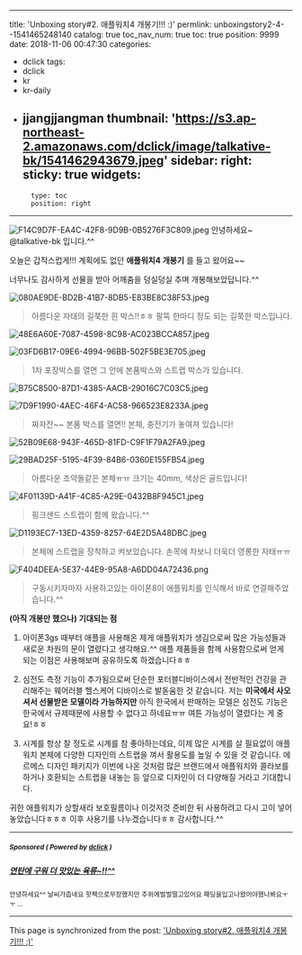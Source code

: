 
---
title: 'Unboxing story#2. 애플워치4 개봉기!!! :)'
permlink: unboxingstory2-4--1541465248140
catalog: true
toc_nav_num: true
toc: true
position: 9999
date: 2018-11-06 00:47:30
categories:
- dclick
tags:
- dclick
- kr
- kr-daily
- jjangjjangman
thumbnail: 'https://s3.ap-northeast-2.amazonaws.com/dclick/image/talkative-bk/1541462943679.jpeg'
sidebar:
    right:
        sticky: true
widgets:
    -
        type: toc
        position: right
---


![F14C9D7F-EA4C-42F8-9D9B-0B5276F3C809.jpeg](https://s3.ap-northeast-2.amazonaws.com/dclick/image/talkative-bk/1541462943679.jpeg)
안녕하세요~ @talkative-bk 입니다.^^

오늘은 갑작스럽게!!! 계획에도 없던 **애플워치4 개봉기** 를 들고 왔어요~~

너무나도 감사하게 선물을 받아 어깨춤을 덩실덩실 추며 개봉해보았답니다.^^

![080AE9DE-BD2B-41B7-8DB5-E83BE8C38F53.jpeg](https://s3.ap-northeast-2.amazonaws.com/dclick/image/talkative-bk/1541462653665.jpeg)
>아름다운 자태의 길쭉한 흰 박스!!ㅎㅎ 팔뚝 한마디 정도 되는 길쭉한 박스입니다.

![48E6A60E-7087-4598-8C98-AC023BCCA857.jpeg](https://s3.ap-northeast-2.amazonaws.com/dclick/image/talkative-bk/1541462724843.jpeg)

![03FD6B17-09E6-4994-96BB-502F5BE3E705.jpeg](https://s3.ap-northeast-2.amazonaws.com/dclick/image/talkative-bk/1541462859938.jpeg)
>1차 포장박스를 열면 그 안에 본품박스와 스트랩 박스가 있습니다. 

![B75C8500-87D1-4385-AACB-29016C7C03C5.jpeg](https://s3.ap-northeast-2.amazonaws.com/dclick/image/talkative-bk/1541463144499.jpeg)

![7D9F1990-4AEC-46F4-AC58-966523E8233A.jpeg](https://s3.ap-northeast-2.amazonaws.com/dclick/image/talkative-bk/1541463196176.jpeg)
>짜자잔~~ 본품 박스를 열면!! 본체, 충전기가 놓여져 있습니다! 

![52B09E68-943F-465D-81FD-C9F1F79A2FA9.jpeg](https://s3.ap-northeast-2.amazonaws.com/dclick/image/talkative-bk/1541463225076.jpeg)

![29BAD25F-5195-4F39-84B6-0360E155FB54.jpeg](https://s3.ap-northeast-2.amazonaws.com/dclick/image/talkative-bk/1541463236561.jpeg)
>아름다운 조약돌같은 본체ㅠㅠ 크기는 40mm, 색상은 골드입니다!

![4F01139D-A41F-4C85-A29E-0432B8F945C1.jpeg](https://s3.ap-northeast-2.amazonaws.com/dclick/image/talkative-bk/1541463776662.jpeg)
>핑크샌드 스트랩이 함께 왔습니다.^^

![D1193EC7-13ED-4359-8257-64E2D5A48DBC.jpeg](https://s3.ap-northeast-2.amazonaws.com/dclick/image/talkative-bk/1541463810392.jpeg)
>본체에 스트랩을 장착하고 켜보았습니다. 손목에 차보니 더욱더 영롱한 자태ㅠㅠ

![F404DEEA-5E37-44E9-95A8-A6DD04A72436.png](https://s3.ap-northeast-2.amazonaws.com/dclick/image/talkative-bk/1541463984055.png)
>구동시키자마자 사용하고있는 아이폰8이 애플워치를 인식해서 바로 연결해주었습니다.^^

**(아직 개봉만 했으나) 기대되는 점**
1. 아이폰3gs 때부터 애플을 사용해온 제게 애플워치가 생김으로써 많은 가능성들과 새로운 차원의 문이 열렸다고 생각해요.^^ 애플 제품들을 함께 사용함으로써 얻게 되는 이점은 사용해보며 공유하도록 하겠습니다ㅎㅎ

2. 심전도 측정 기능이 추가됨으로써 단순한 포터블디바이스에서 전반적인 건강을 관리해주는 웨어러블 헬스케어 디바이스로 발돋움한 것 같습니다. 저는 **미국에서 사오셔서 선물받은 모델이라 가능하지만** 아직 한국에서 판매하는 모델은 심전도 기능은 한국에서 규제때문에 사용할 수 없다고 하네요ㅠㅠ 여튼 가능성이 열렸다는 게 중요!ㅎㅎ

3. 시계를 항상 찰 정도로 시계를 참 좋아하는데요, 이제 많은 시계를 살 필요없이 애플워치 본체에 다양한 디자인의 스트랩을 껴서 활용도를 높일 수 있을 것 같습니다. 에르메스 디자인 패키지가 이번에 나온 것처럼 많은 브랜드에서 애플워치와 콜라보를 하거나 호환되는 스트랩을 내놓는 등 앞으로 디자인이 더 다양해질 거라고 기대합니다.

귀한 애플워치가 상할새라 보호필름이나 이것저것 준비한 뒤 사용하려고 다시 고이 넣어놓았습니다ㅎㅎㅎ 이후 사용기를 나누겠습니다ㅎㅎ 감사합니다.^^

---

#####  <sub> **Sponsored ( Powered by [dclick](https://www.dclick.io) )** </sub>
##### [연탄에 구워 더 맛있는 육류~!!^^](https://api.dclick.io/v1/c?x=eyJhbGciOiJIUzI1NiIsInR5cCI6IkpXVCJ9.eyJjIjoidGFsa2F0aXZlLWJrIiwicyI6InVuYm94aW5nc3RvcnkyLTQtLTE1NDE0NjUyNDgxNDAiLCJhIjpbInQtMzU3Il0sInVybCI6Imh0dHBzOi8vc3RlZW1pdC5jb20vdGFzdGVlbS9AaHl1bm55L3Rhc3RlZW0tNGZkOTdiIiwiaWF0IjoxNTQxNDY1MjQ4LCJleHAiOjE4NTY4MjUyNDh9.EhuRbYg98VB9taouZ_aoAB29N1E5zTyEI303BlRc_Vk)
<sup>안녕하세요^^ 날씨가춥네요 핫팩으로무장했지만 추위에벌벌떨고있어요 패딩을입고나왔어야했나봐요ㅜㅜ ...</sup>
</center>

- - -

This page is synchronized from the post: ['Unboxing story#2. 애플워치4 개봉기!!! :)'](https://steemit.com/@talkative-bk/unboxingstory2-4--1541465248140)
